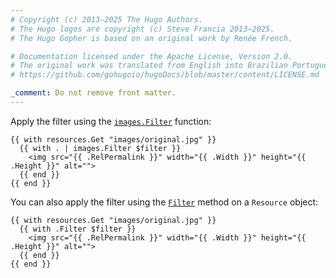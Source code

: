 ```yaml
---
# Copyright (c) 2013–2025 The Hugo Authors.
# The Hugo logos are copyright (c) Steve Francia 2013–2025.
# The Hugo Gopher is based on an original work by Renée French.

# Documentation licensed under the Apache License, Version 2.0.
# The original work was translated from English into Brazilian Portuguese.
# https://github.com/gohugoio/hugoDocs/blob/master/content/LICENSE.md

_comment: Do not remove front matter.
---
```


Apply the filter using the [`images.Filter`] function:

[`images.Filter`]: /functions/images/filter/

```go-html-template
{{ with resources.Get "images/original.jpg" }}
  {{ with . | images.Filter $filter }}
    <img src="{{ .RelPermalink }}" width="{{ .Width }}" height="{{ .Height }}" alt="">
  {{ end }}
{{ end }}
```

You can also apply the filter using the [`Filter`] method on a `Resource` object:

[`Filter`]: /methods/resource/filter/

```go-html-template
{{ with resources.Get "images/original.jpg" }}
  {{ with .Filter $filter }}
    <img src="{{ .RelPermalink }}" width="{{ .Width }}" height="{{ .Height }}" alt="">
  {{ end }}
{{ end }}
```
